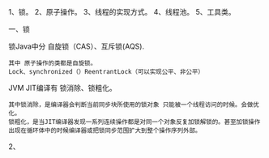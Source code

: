 1、锁。
2、原子操作。
3、线程的实现方式。
4、线程池。
5、工具类。



一、锁

锁Java中分 自旋锁（CAS）、互斥锁(AQS).

    其中 原子操作的类都是自旋锁。
    Lock、synchronized（）ReentrantLock（可以实现公平、非公平）

JVM JIT编译有 锁消除、锁粗化。
    
    其中锁消除，是编译器会判断当前同步块所使用的锁对象 只能被一个线程访问的时候。会做优化。
    锁粗化，是当JIT编译器发现一系列连续操作都是对同一个对象反复加锁解锁的。甚至加锁操作出现在循环体中的时候编译器或把锁同步范围扩大到整个操作序列外部。
    

2、
    